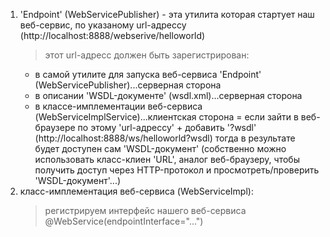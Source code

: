 
1. 'Endpoint' (WebServicePublisher) - эта утилита которая стартует наш веб-сервис, по указаному url-адрессу (http://localhost:8888/webserive/helloworld)
   > этот url-адресс должен быть зарегистрирован:
     - в самой утилите для запуска веб-сервиса 'Endpoint' (WebServicePublisher)...серверная сторона
     - в описании 'WSDL-документе' (wsdl.xml)...серверная сторона
     - в классе-имплементации веб-сервиса (WebServiceImplService)...клиентская сторона
     = если зайти в веб-браузере по этому 'url-адрессу' + добавить '?wsdl' (http://localhost:8888/ws/helloworld?wsdl) тогда в результате будет доступен сам 'WSDL-документ'
       (собственно можно использовать класс-клиен 'URL', аналог веб-браузеру, чтобы получить доступ через HTTP-протокол и просмотреть/проверить 'WSDL-документ'...)
2. класс-имплементация веб-сервиса (WebServiceImpl):
   > регистрируем интерфейс нашего веб-сервиса  @WebService(endpointInterface="...")